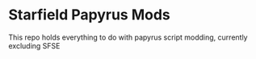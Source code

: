 # Starfield Papyrus Mods
This repo holds everything to do with papyrus script modding, currently excluding SFSE

